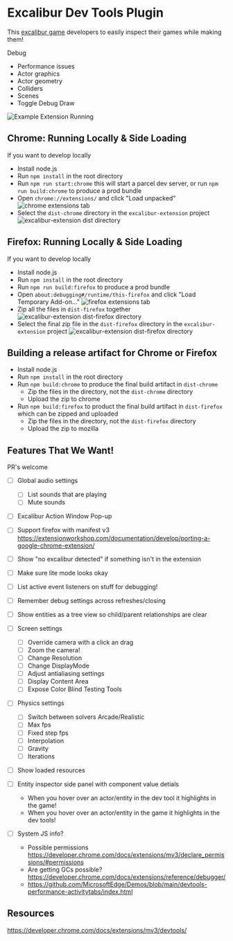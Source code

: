 # Excalibur Dev Tools Plugin

This [excalibur game](https://excaliburjs.com) developers to easily inspect their games while making them!

Debug
* Performance issues
* Actor graphics
* Actor geometry
* Colliders
* Scenes
* Toggle Debug Draw

![Example Extension Running](./extension.gif)

## Chrome: Running Locally & Side Loading

If you want to develop locally

* Install node.js
* Run `npm install` in the root directory
* Run `npm run start:chrome` this will start a parcel dev server, or run `npm run build:chrome` to produce a prod bundle
* Open `chrome://extensions/` and click "Load unpacked"
  ![chrome extensions tab](chrome-extensions.png)
* Select the `dist-chrome` directory in the `excalibur-extension` project
  ![excalibur-extension dist directory](dist-dir.png)

## Firefox: Running Locally & Side Loading

If you want to develop locally

* Install node.js
* Run `npm install` in the root directory
* Run `npm run build:firefox` to produce a prod bundle
* Open `about:debugging#/runtime/this-firefox` and click "Load Temporary Add-on..."
  ![firefox extensions tab](firefox-extensions.png)
* Zip all the files in `dist-firefox` together
  ![excalibur-extension dist-firefox directory](ff-zip-dist-dir.png)
* Select the final zip file in the `dist-firefox` directory in the `excalibur-extension` project
  ![excalibur-extension dist-firefox directory](ff-dist-dir.png)

## Building a release artifact for Chrome or Firefox

* Install node.js
* Run `npm install` in the root directory
* Run `npm build:chrome` to produce the final build artifact in `dist-chrome`
  * Zip the files in the directory, not the `dist-chrome` directory
  * Upload the zip to chrome
* Run `npm build:firefox` to product the final build artifact in `dist-firefox` which can be zipped and uploaded
  * Zip the files in the directory, not the `dist-firefox` directory
  * Upload the zip to mozilla


## Features That We Want!

PR's welcome

* [ ] Global audio settings
  * [ ] List sounds that are playing
  * [ ] Mute sounds
* [ ] Excalibur Action Window Pop-up
* [ ] Support firefox with manifest v3 https://extensionworkshop.com/documentation/develop/porting-a-google-chrome-extension/
* [ ] Show "no excalibur detected" if something isn't in the extension
* [ ] Make sure lite mode looks okay
* [ ] List active event listeners on stuff for debugging!
* [ ] Remember debug settings across refreshes/closing
* [ ] Show entities as a tree view so child/parent relationships are clear
* [ ] Screen settings
  * [ ] Override camera with a click an drag
  * [ ] Zoom the camera!
  * [ ] Change Resolution
  * [ ] Change DisplayMode
  * [ ] Adjust antialiasing settings
  * [ ] Display Content Area
  * [ ] Expose Color Blind Testing Tools
* [ ] Physics settings
  * [ ] Switch between solvers Arcade/Realistic
  * [ ] Max fps
  * [ ] Fixed step fps
  * [ ] Interpolation
  * [ ] Gravity
  * [ ] Iterations
* [ ] Show loaded resources
* [ ] Entity inspector side panel with component value detials
  - When you hover over an actor/entity in the dev tool it highlights in the game!
  - When you hover over an actor/entity in the game it highlights in the dev tools!

* [ ] System JS info?
  - Possible permissions https://developer.chrome.com/docs/extensions/mv3/declare_permissions/#permissions
  - Are getting GCs possible? https://developer.chrome.com/docs/extensions/reference/debugger/
  - https://github.com/MicrosoftEdge/Demos/blob/main/devtools-performance-activitytabs/index.html

## Resources 
https://developer.chrome.com/docs/extensions/mv3/devtools/